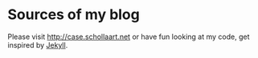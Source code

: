 # Sources of my blog
Please visit http://case.schollaart.net or have fun looking at my code, get inspired by [Jekyll](https://jekyllrb.com/).